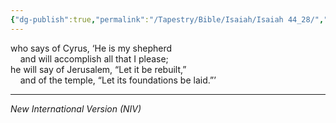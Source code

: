 ```yaml
---
{"dg-publish":true,"permalink":"/Tapestry/Bible/Isaiah/Isaiah 44_28/","title":"Isaiah 44:28","hide":true,"tags":["bible-verse","bible-verse"],"dgHomeLink":true,"dgShowLocalGraph":true,"dgEnableSearch":true}
---
```



who says of Cyrus, ‘He is my shepherd  
    and will accomplish all that I please;  
he will say of Jerusalem, “Let it be rebuilt,”  
    and of the temple, “Let its foundations be laid.”’

---
*New International Version (NIV)*